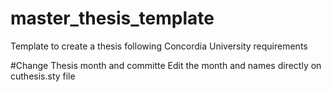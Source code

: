 # master_thesis_template
Template to create a thesis following Concordia University requirements


#Change Thesis month and committe 
Edit the month and names directly on cuthesis.sty file
